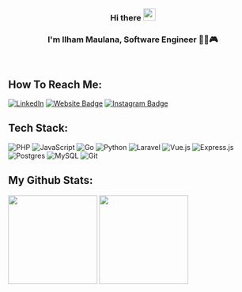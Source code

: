 
### <div align="center">Hi there <img src="https://media.giphy.com/media/hvRJCLFzcasrR4ia7z/giphy.gif" width="25"></div>  
### <div align="center">I'm Ilham Maulana, Software Engineer 👨‍💻🎮</div>  


<br/>  

## How To Reach Me:  
[![LinkedIn](https://img.shields.io/badge/LinkedIn-%230077B5.svg?logo=linkedin&logoColor=white)]([https://linkedin.com/in/fariz-rafiqi](https://www.linkedin.com/in/k4ilham/)) 
[![Website Badge](https://img.shields.io/badge/Website-3b5998?style=flat-square&logo=google-chrome&logoColor=white)](https://inercorp.com)
[![Instagram Badge](https://img.shields.io/badge/-Instagram-e4405f?style=flat-square&logo=Instagram&logoColor=white)](https://instagram.com/k4ilham/)

## Tech Stack:
![PHP](https://img.shields.io/badge/php-AEB2D5.svg?style=flat&logo=php&logoColor=white) 
![JavaScript](https://img.shields.io/badge/javascript-yellow.svg?style=flat&logo=javascript&logoColor=white) 
![Go](https://img.shields.io/badge/go-%2300ADD8.svg?style=flat&logo=go&logoColor=white) 
![Python](https://img.shields.io/badge/python-FFD43B.svg?style=flat&logo=python&logoColor=white) 
![Laravel](https://img.shields.io/badge/laravel-F05340.svg?style=flat&logo=laravel&logoColor=white) 
![Vue.js](https://img.shields.io/badge/vuedotjs-41B883.svg?style=flat&logo=vuedotjs&logoColor=white)
![Express.js](https://img.shields.io/badge/express.js-%23404d59.svg?style=flat&logo=express&logoColor=%2361DAFB)
![Postgres](https://img.shields.io/badge/postgres-%23316192.svg?style=flat&logo=postgresql&logoColor=white) 
![MySQL](https://img.shields.io/badge/mysql-F29111.svg?style=flat&logo=mysql&logoColor=00758F) 
![Git](https://img.shields.io/badge/git-black.svg?style=flat&logo=git&logoColor=white)

## My Github Stats:
<p>
  <img height="180em" src="https://github-readme-stats.vercel.app/api?username=k4ilham&show_icons=true&hide_border=true&&count_private=true&include_all_commits=true" />
  <img height="180em" src="https://github-readme-stats.vercel.app/api/top-langs/?username=k4ilham&show_icons=true&hide_border=true&layout=compact&langs_count=8"/>
</p>
